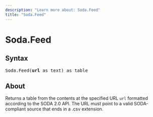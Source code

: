 ```yaml
---
description: "Learn more about: Soda.Feed"
title: "Soda.Feed"
---
```

# Soda.Feed

## Syntax

<pre>
Soda.Feed(<b>url</b> as text) as table
</pre>

## About

Returns a table from the contents at the specified URL `url` formatted according to the SODA 2.0 API. The URL must point to a valid SODA-compliant source that ends in a .csv extension.

